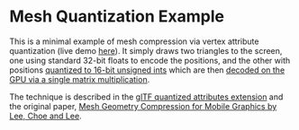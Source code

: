Mesh Quantization Example
=========================

This is a minimal example of mesh compression via vertex attribute quantization (live demo [here](https://tsherif.github.io/mesh-quantization-example/)).
It simply draws two triangles to the screen, one using standard 32-bit floats to
encode the positions, and the other with positions [quantized to 16-bit unsigned ints](https://github.com/tsherif/mesh-quantization-example/blob/gh-pages/index.html#L178) which
are then [decoded on the GPU via a single matrix multiplication](https://github.com/tsherif/mesh-quantization-example/blob/gh-pages/index.html#L59).

The technique is described in the [glTF quantized attributes extension](https://github.com/KhronosGroup/glTF/blob/master/extensions/Vendor/WEB3D_quantized_attributes/README.md) and
the original paper, [Mesh Geometry Compression for Mobile Graphics by Lee, Choe and Lee](http://cg.postech.ac.kr/research/mesh_comp_mobile/mesh_comp_mobile_conference.pdf).

